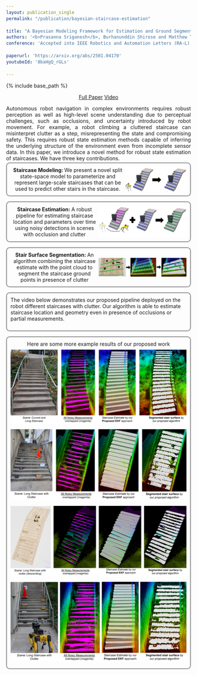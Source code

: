 ```yaml
---
layout: publication_single
permalink: "/publication/bayesian-staircase-estimation"

title: "A Bayesian Modeling Framework for Estimation and Ground Segmentation of Cluttered Staircases"
authors: '<b>Prasanna Sriganesh</b>, Burhanunddin Shirose and Matthew Travers'
conference: 'Accepted into IEEE Robotics and Automation Letters (RA-L) 2025'

paperurl: 'https://arxiv.org/abs/2501.04170'
youtubeId: '8baHgQ_rGLs'

---
```

{% include base_path %}

<p style="text-align: center; margin-top: 0em; margin-bottom: 0em;"> <a href="{{ page.paperurl }}" rel="permalink" class="btn2" target="_blank">Full Paper</a>  <a href="https://youtu.be/{{ page.youtubeId }}" rel="permalink" class="btn2" target="_blank" >Video</a></p>

<p style="margin-bottom: 0.25em; text-align: justify;">
Autonomous robot navigation in complex environments requires robust perception as well as high-level scene understanding due to perceptual challenges, such as occlusions, and uncertainty introduced by robot movement. For example, a robot climbing a cluttered staircase can misinterpret clutter as a step, misrepresenting the state and compromising safety. This requires robust state estimation methods capable of inferring the underlying structure of the environment even from incomplete sensor data. In this paper, we introduce a novel method for robust state estimation of staircases. We have three key contributions.
</p>

<div class="container3" style="display: flex; align-items: center; margin-bottom: 1em; flex-direction: row;  border: 2px solid #888; padding: 10px; border-radius: calc(0.5vw + 5px);">
    <div class="clearfix" style="text-align: center">
       <b> Staircase Modeling: </b> We present a novel split state-space model to parameterize and represent large-scale staircases that can be used to predict other stairs in the staircase. 
    </div>
    <img class="project_pic" style="width: 35%; height: auto; float: right; object-fit: contain; border-radius:2%" src="/images/bayesian_staircase/modeling.png" alt="" />
</div>

<div class="container3" style="display: flex; align-items: center;  margin-bottom: 1em; flex-direction: row; border: 2px solid #888; padding: 10px; border-radius: calc(0.5vw + 5px);">
     <div class="clearfix" style="text-align: center">
       <b> Staircase Estimation: </b> A robust pipeline for estimating staircase location and parameters over time using noisy detections in scenes with occlusion and clutter
    </div>
    <img class="project_pic" style="width: 50%; height: auto; float: right; object-fit: contain; border-radius:2%" src="/images/bayesian_staircase/estimation.jpg" alt="" />
</div>

<div class="container3" style="display: flex; align-items: center; margin-bottom: 1em; flex-direction: row; border: 2px solid #888; padding: 10px; border-radius: calc(0.5vw + 5px);">
    <div class="clearfix" style="text-align: center">
       <b> Stair Surface Segmentation: </b> An algorithm combining the staircase estimate with the point cloud to segment the staircase ground points in presence of clutter
    </div>
    <img class="project_pic" style="width: 50%; height: auto; float: right; object-fit: contain; border-radius:2%" src="/images/bayesian_staircase/segmentation.png" alt="" />
</div>

<div class="container3" style="display: flex; align-items: center; flex-direction:column;  margin-bottom: 1em; border: 2px solid #888; padding: 10px; border-radius: calc(0.5vw + 5px);">
    <div class="clearfix">
       The video below demonstrates our proposed pipeline deployed on the robot different staircases with clutter. Our algorithm is able to estimate staircase location and geometry even in presence of occlusions or partial measurements. 
    </div>
    <img class="project_pic" style="width: 60%; height: auto; object-fit: contain; border-radius:2%; margin: 0.5em" src="/images/bayesian_staircase/bse_result_animation.gif" alt="" />
</div>

<div class="container3" style="display: flex; align-items: center;  flex-direction:column; border: 2px solid #888; padding: 10px; border-radius: calc(0.5vw + 5px);">
    <div class="clearfix">
      Here are some more example results of our proposed work
    </div>
    <img class="project_pic" style="width: 60vw; height: auto; object-fit: contain; margin: 0.5em" src="/images/bayesian_staircase/bse_result1.PNG" alt="" />
    <img class="project_pic" style="width: 60vw; height: auto; object-fit: contain; margin: 0.5em" src="/images/bayesian_staircase/bse_result2.PNG" alt="" />
    <img class="project_pic" style="width: 60vw; height: auto; object-fit: contain; margin: 0.5em" src="/images/bayesian_staircase/bse_result3.PNG" alt="" />
    <img class="project_pic" style="width: 60vw; height: auto; object-fit: contain; margin: 0.5em" src="/images/bayesian_staircase/bse_result4.PNG" alt="" />
</div>


